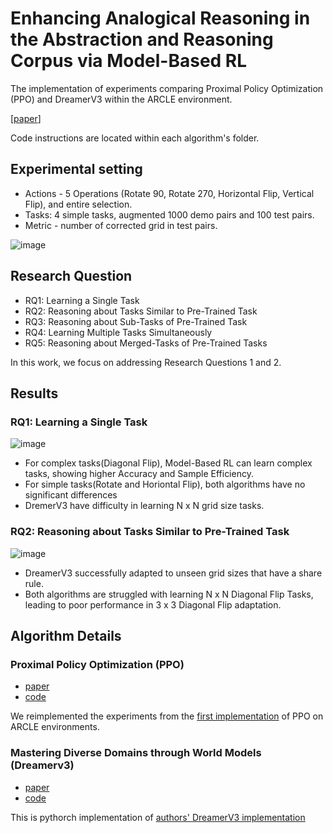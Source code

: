 # Enhancing Analogical Reasoning in the Abstraction and Reasoning Corpus via Model-Based RL
The implementation of experiments comparing Proximal Policy Optimization (PPO) and DreamerV3 within the ARCLE environment.

[[paper](https://github.com/user-attachments/files/16637774/WorldModel_IJCAIW2024_May10_main12p.1.pdf)]

Code instructions are located within each algorithm's folder.

## Experimental setting
- Actions - 5 Operations (Rotate 90, Rotate 270, Horizontal Flip, Vertical Flip), and entire selection.
- Tasks: 4 simple tasks, augmented 1000 demo pairs and 100 test pairs.
- Metric - number of corrected grid in test pairs.

![image](https://github.com/user-attachments/assets/138611b3-824f-47e2-a5ab-35f4362bb960)


## Research Question

- RQ1: Learning a Single Task
- RQ2: Reasoning about Tasks Similar to Pre-Trained Task
- RQ3: Reasoning about Sub-Tasks of Pre-Trained Task
- RQ4: Learning Multiple Tasks Simultaneously 
- RQ5: Reasoning about Merged-Tasks of Pre-Trained Tasks

In this work, we focus on addressing Research Questions 1 and 2.

## Results

### RQ1: Learning a Single Task
![image](https://github.com/user-attachments/assets/a462b685-a8a6-418c-8257-872c615e093d)

- For complex tasks(Diagonal Flip), Model-Based RL can learn complex tasks, showing higher Accuracy and Sample Efficiency.
- For simple tasks(Rotate and Horiontal Flip), both algorithms have no significant differences
- DremerV3 have difficulty in learning N x N grid size tasks.

### RQ2: Reasoning about Tasks Similar to Pre-Trained Task
![image](https://github.com/user-attachments/assets/a1cacf44-fe6c-4e24-baf5-d97da135fb03)

- DreamerV3 successfully adapted to unseen grid sizes that have a share rule.
- Both algorithms are struggled with learning N x N Diagonal Flip Tasks, leading to poor performance in 3 x 3 Diagonal Flip adaptation.

## Algorithm Details

### Proximal Policy Optimization (PPO)
- [paper](https://arxiv.org/pdf/1707.06347)
- [code](https://github.com/DLR-RM/stable-baselines3/blob/master/stable_baselines3/ppo/ppo.py)

We reimplemented the experiments from the [first implementation](https://github.com/ku-dmlab/arc_trajectory_generator) of PPO on ARCLE environments.

### Mastering Diverse Domains through World Models (Dreamerv3)
- [paper](https://arxiv.org/pdf/2301.04104v1)
- [code](https://github.com/NM512/dreamerv3-torch)

This is pythorch implementation of [authors' DreamerV3 implementation](https://github.com/danijar/dreamerv3)
